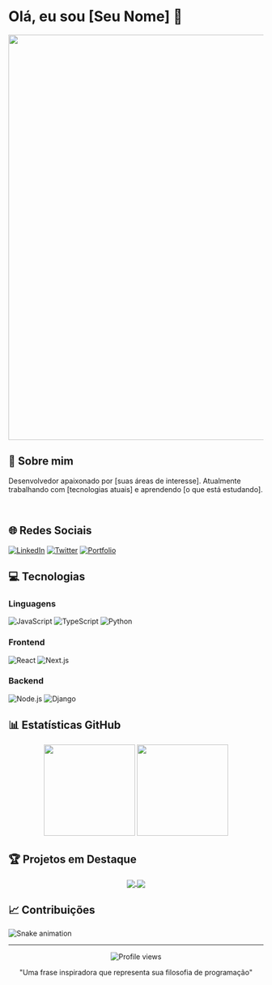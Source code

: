 # Olá, eu sou [Seu Nome] 👋

<div align="center">
  <img src="https://seu-banner-personalizado.jpg" width="800px">
</div>

## 💫 Sobre mim
Desenvolvedor apaixonado por [suas áreas de interesse]. Atualmente trabalhando com [tecnologias atuais] e aprendendo [o que está estudando].

<br>

## 🌐 Redes Sociais
[![LinkedIn](https://img.shields.io/badge/LinkedIn-0077B5?style=for-the-badge&logo=linkedin&logoColor=white)](https://linkedin.com/in/seu-perfil)
[![Twitter](https://img.shields.io/badge/Twitter-1DA1F2?style=for-the-badge&logo=twitter&logoColor=white)](https://twitter.com/seu-perfil)
[![Portfolio](https://img.shields.io/badge/Portfolio-FF5722?style=for-the-badge&logo=todoist&logoColor=white)](https://seu-site.com)

## 💻 Tecnologias

### Linguagens
![JavaScript](https://img.shields.io/badge/JavaScript-F7DF1E?style=for-the-badge&logo=javascript&logoColor=black)
![TypeScript](https://img.shields.io/badge/TypeScript-007ACC?style=for-the-badge&logo=typescript&logoColor=white)
![Python](https://img.shields.io/badge/Python-3776AB?style=for-the-badge&logo=python&logoColor=white)

### Frontend
![React](https://img.shields.io/badge/React-20232A?style=for-the-badge&logo=react&logoColor=61DAFB)
![Next.js](https://img.shields.io/badge/Next.js-000000?style=for-the-badge&logo=next.js&logoColor=white)

### Backend
![Node.js](https://img.shields.io/badge/Node.js-339933?style=for-the-badge&logo=node.js&logoColor=white)
![Django](https://img.shields.io/badge/Django-092E20?style=for-the-badge&logo=django&logoColor=white)

## 📊 Estatísticas GitHub

<div align="center">
  <img height="180em" src="https://github-readme-stats.vercel.app/api?username=seu-usuario&show_icons=true&theme=dracula&include_all_commits=true&count_private=true"/>
  <img height="180em" src="https://github-readme-stats.vercel.app/api/top-langs/?username=seu-usuario&layout=compact&langs_count=7&theme=dracula"/>
</div>

## 🏆 Projetos em Destaque

<div align="center">
  <a href="https://github.com/seu-usuario/projeto1">
    <img align="center" src="https://github-readme-stats.vercel.app/api/pin/?username=seu-usuario&repo=projeto1&theme=dracula" />
  </a>
  <a href="https://github.com/seu-usuario/projeto2">
    <img align="center" src="https://github-readme-stats.vercel.app/api/pin/?username=seu-usuario&repo=projeto2&theme=dracula" />
  </a>
</div>

## 📈 Contribuições

![Snake animation](https://github.com/seu-usuario/seu-usuario/blob/output/github-contribution-grid-snake.svg)

---

<div align="center">
  <img src="https://komarev.com/ghpvc/?username=seu-usuario&color=green" alt="Profile views" />
  <p>"Uma frase inspiradora que representa sua filosofia de programação"</p>
</div>
